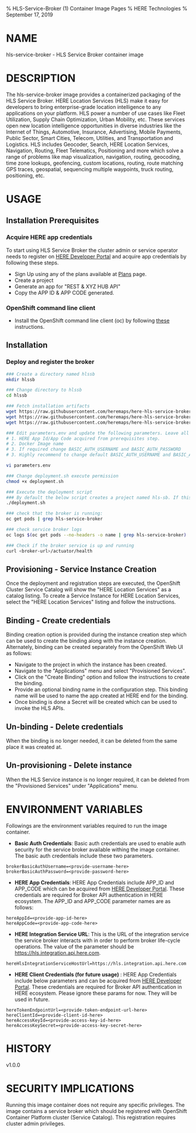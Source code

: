 % HLS-Service-Broker (1) Container Image Pages
% HERE Technologies
% September 17, 2019

# NAME
hls-service-broker \- HLS Service Broker container image

# DESCRIPTION
The hls-service-broker image provides a containerized packaging of the HLS Service Broker.
HERE Location Services (HLS) make it easy for developers to bring enterprise-grade location intelligence to
any applications on your platform. HLS power a number of use cases like Fleet Utilization,
Supply Chain Optimization, Urban Mobility, etc. These services open new location intelligence
opportunities in diverse industries like the Internet of Things, Automotive, Insurance, Advertising,
Mobile Payments, Public Sector, Smart Cities, Telecom, Utilities, and Transportation and Logistics.
HLS includes Geocoder, Search, HERE Location Services, Navigation, Routing, Fleet Telematics,
Positioning and more which solve a range of problems like map visualization, navigation, routing,
geocoding, time zone lookups, geofencing, custom locations, routing, route matching GPS traces, geospatial,
sequencing multiple waypoints, truck routing, positioning, etc.

# USAGE

## Installation Prerequisites

### Acquire HERE app credentials
To start using HLS Service Broker the cluster admin or service operator needs to register on [HERE Developer Portal](https://www.developer.here.com/) and acquire app credentials by following these steps.

* Sign Up using any of the plans available at [Plans](https://developer.here.com/plans) page.
* Create a project
* Generate an app for "REST & XYZ HUB API"
* Copy the APP ID & APP CODE generated.

### OpenShift command line client
* Install the OpenShift command line client (oc) by following [these](https://docs.openshift.com/enterprise/3.1/cli_reference/get_started_cli.html#installing-the-cli) instructions.

## Installation

### Deploy and register the broker

```bash
### Create a directory named hlssb
mkdir hlssb

### Change directory to hlssb
cd hlssb

### Fetch installation artifacts
wget https://raw.githubusercontent.com/heremaps/here-hls-service-broker/release-v1.0.0/deploy/openshift/deployment.sh
wget https://raw.githubusercontent.com/heremaps/here-hls-service-broker/release-v1.0.0/deploy/openshift/hls-service-broker.yaml
wget https://raw.githubusercontent.com/heremaps/here-hls-service-broker/release-v1.0.0/deploy/openshift/parameters.env

### Edit parameters.env and update the following parameters. Leave all other parameters as is.
# 1. HERE App Id/App Code acquired from prerequisites step.
# 2. Docker Image name
# 3. If required change BASIC_AUTH_USERNAME and BASIC_AUTH_PASSWORD
# 3. Highly recommend to change default BASIC_AUTH_USERNAME and BASIC_AUTH_PASSWORD properties. These credentials are required to register the broker with the OpenShift container catalog.

vi parameters.env

### Change deployment.sh execute permission
chmod +x deployment.sh

### Execute the deployment script
### By default the below script creates a project named hls-sb. If this needs to be changed, modify the deployment.sh file
./deployment.sh

### check that the broker is running:
oc get pods | grep hls-service-broker

### check service broker logs
oc logs $(oc get pods --no-headers -o name | grep hls-service-broker)

### Check if the broker service is up and running
curl <broker-url>/actuator/health

```

## Provisioning - Service Instance Creation
Once the deployment and registration steps are executed, the OpenShift Cluster Service Catalog will show the "HERE Location Services" as a catalog listing.
To create a Service Instance for HERE Location Services, select the "HERE Location Services" listing and follow the instructions.

## Binding - Create credentials
Binding creation option is provided during the instance creation step which can be used to create the binding along with the instance creation.
Alternately, binding can be created separately from the OpenShift Web UI as follows:

* Navigate to the project in which the instance has been created.
* Navigate to the "Applications" menu and select "Provisioned Services".
* Click on the "Create Binding" option and follow the instructions to create the binding.
* Provide an optional binding name in the configuration step. This binding name will be used to name the app created at HERE end for the binding.
* Once binding is done a Secret will be created which can be used to invoke the HLS APIs.

## Un-binding - Delete credentials
When the binding is no longer needed, it can be deleted from the same place it was created at.

## Un-provisioning - Delete instance
When the HLS Service instance is no longer required, it can be deleted from the "Provisioned Services" under "Applications" menu.

# ENVIRONMENT VARIABLES
Followings are the environment variables required to run the image container.

* **Basic Auth Credentials**: Basic auth credentials are used to enable auth security for the service broker available withing the image container.
The basic auth credentials include these two parameters.

```.env
brokerBasicAuthUsername=<provide-username-here>
brokerBasicAuthPassword=<provide-password-here>
```     

* **HERE App Credentials**: HERE App Credentials include APP_ID and APP_CODE which can be acquired from [HERE Developer Portal](https://www.developer.here.com/).
These credentials are required for Broker API authentication in HERE ecosystem.
The APP_ID and APP_CODE parameter names are as follows:

```.env
hereAppId=<provide-app-id-here>
hereAppCode=<provide-app-code-here>
```  

* **HERE Integration Service URL**: This is the URL of the integration service the service broker interacts with in order to perform broker life-cycle operations.
The value of the parameter should be https://hls.integration.api.here.com.

```.env
hereHlsIntegrationServiceHostUrl=https://hls.integration.api.here.com
```  

* **HERE Client Credentials (for future usage)** : HERE App Credentials include below parameters and can be acquired from [HERE Developer Portal](https://www.developer.here.com/).
These credentials are required for Broker API authentication in HERE ecosystem.
Please ignore these params for now. They will be used in future.

```.env
hereTokenEndpointUrl=<provide-token-endpoint-url-here>
hereClientId=<provide-client-id-here>
hereAccessKeyId=<provide-access-key-id-here>
hereAccessKeySecret=<provide-access-key-secret-here>
```  

# HISTORY
v1.0.0

# SECURITY IMPLICATIONS
Running this image container does not require any specific privileges. The image contains a service broker which should be registered 
with OpenShift Container Platform cluster (Service Catalog). This registration requires cluster admin privileges.